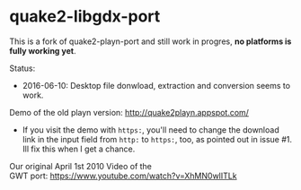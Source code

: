 # quake2-libgdx-port

This is a fork of quake2-playn-port and still work in progres, **no platforms is fully working yet**.

Status: 

 - 2016-06-10: Desktop file donwload, extraction and conversion seems to work.


Demo of the old playn version: http://quake2playn.appspot.com/ 

- If you visit the demo with `https:`, you'll need to change the download link in the input field from `http:` to `https:`, too, as pointed out in issue #1. Ill fix this when I get a chance.

Our original April 1st 2010 Video of the GWT port: https://www.youtube.com/watch?v=XhMN0wlITLk

